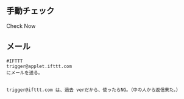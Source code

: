 ## 手動チェック
Check Now


## メール
```
#IFTTT
trigger@applet.ifttt.com
にメールを送る。


trigger@ifttt.com は、過去 verだから、使ったらNG。（中の人から返信来た。）
```

